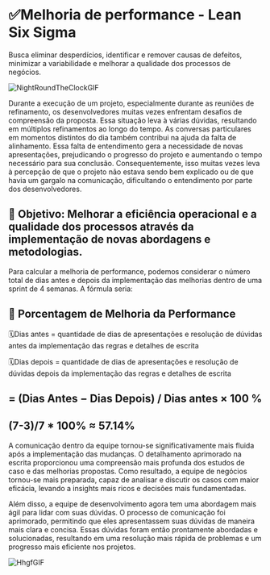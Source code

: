 # ✅Melhoria de performance - Lean Six Sigma

Busca eliminar desperdícios, identificar e remover causas de defeitos, minimizar a variabilidade e melhorar a qualidade dos processos de negócios.


![NightRoundTheClockGIF](https://github.com/BertaT2C/Melhoria_no_entendimento_dos_cenarios_de_usuarios/assets/99225701/0469edea-70be-4d57-8dc2-4251304cf068)



Durante a execução de um projeto, especialmente durante as reuniões de refinamento, os desenvolvedores muitas vezes enfrentam desafios de compreensão
da proposta.
Essa situação leva à várias dúvidas, resultando em múltiplos refinamentos ao longo do tempo. As conversas particulares em momentos distintos do dia também 
contribui na ajuda da falta de alinhamento. 
Essa falta de entendimento gera a necessidade de novas apresentações, prejudicando o progresso do projeto e aumentando o tempo necessário para sua conclusão.
Consequentemente, isso muitas vezes leva à percepção de que o projeto não estava sendo bem explicado ou de que havia um gargalo na comunicação, dificultando 
  o entendimento por parte dos desenvolvedores.

## 🟰 Objetivo: Melhorar a eficiência operacional e a qualidade dos processos através da implementação de novas abordagens e metodologias.

Para calcular a melhoria de performance, podemos considerar o número total de dias antes e depois da implementação das melhorias dentro de uma sprint de 4 semanas. A fórmula seria:

## 🟰 Porcentagem de Melhoria da Performance

🗓️Dias antes = quantidade de dias de apresentações e resolução de dúvidas antes da implementação das regras e detalhes de escrita
<br>

🗓️Dias depois = quantidade de dias de apresentações e resolução de dúvidas depois da implementação das regras e detalhes de escrita
<br>

## = (Dias Antes − Dias Depois) / Dias antes × 100 %
## (7-3)/7 * 100% ≈ 57.14%

A comunicação dentro da equipe tornou-se significativamente mais fluida após a implementação das mudanças. O detalhamento aprimorado na escrita proporcionou uma compreensão mais profunda dos estudos de caso e das melhorias propostas. Como resultado, a equipe de negócios tornou-se mais preparada, capaz de analisar e discutir os casos com maior eficácia, levando a insights mais ricos e decisões mais fundamentadas.

Além disso, a equipe de desenvolvimento agora tem uma abordagem mais ágil para lidar com suas dúvidas. O processo de comunicação foi aprimorado, permitindo que eles apresentassem suas dúvidas de maneira mais clara e concisa. Essas dúvidas foram então prontamente abordadas e solucionadas, resultando em uma resolução mais rápida de problemas e um progresso mais eficiente nos projetos.

![HhgfGIF](https://github.com/BertaT2C/Melhoria_no_entendimento_dos_cenarios_de_usuarios/assets/99225701/a1e9f792-dba1-4ab9-befc-a7254353696c)


